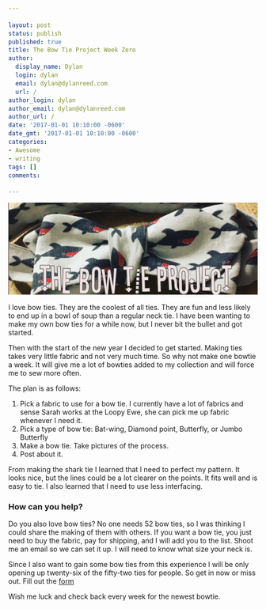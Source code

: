 ```yaml
---

layout: post
status: publish
published: true
title: The Bow Tie Project Week Zero
author:
  display_name: Dylan
  login: dylan
  email: dylan@dylanreed.com
  url: /
author_login: dylan
author_email: dylan@dylanreed.com
author_url: /
date: '2017-01-01 10:10:00 -0600'
date_gmt: '2017-01-01 10:10:00 -0600'
categories:
- Awesome
- writing
tags: []
comments:

---
```


![Shark Bow Tie](https://raw.githubusercontent.com/dylanreed/dylan.blog/gh-pages/images/bow-tie/Screen-Shot-2017-01-01-at-11.12.12-AM.png)

I love bow ties. They are the coolest of all ties. They are fun and less likely to end up in a bowl of soup than a regular neck tie. I have been wanting to make my own bow ties for a while now, but I never bit the bullet and got started. 

Then with the start of the new year I decided to get started. Making ties takes very little fabric and not very much time. So why not make one bowtie a week. It will give me a lot of bowties added to my collection and will force me to sew more often. 

The plan is as follows: 

1. Pick a fabric to use for a bow tie. I currently have a lot of fabrics and sense Sarah works at the Loopy Ewe, she can pick me up fabric whenever I need it. 
2. Pick a type of bow tie: Bat-wing, Diamond point, Butterfly, or Jumbo Butterfly
2. Make a bow tie. Take pictures of the process. 
3. Post about it. 

From making the shark tie I learned that I need to perfect my pattern. It looks nice, but the lines could be a lot clearer on the points. It fits well and is easy to tie. I also learned that I need to use less interfacing. 


<h3>How can you help?</h3>
Do you also love bow ties? No one needs 52 bow ties, so I was thinking I could share the making of them with others. If you want a bow tie, you just need to buy the fabric, pay for shipping,  and I will add you to the list. Shoot me an email so we can set it up. I will need to know what size your neck is. 

Since I also want to gain some bow ties from this experience I will be only opening up twenty-six of the fifty-two ties for people. So get in now or miss out. Fill out the [form](http://dylan.la/2j1ogU3)

Wish me luck and check back every week for the newest bowtie.





